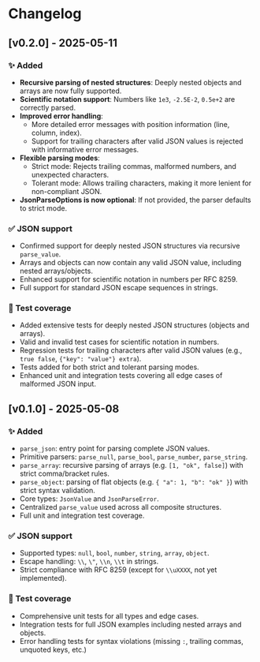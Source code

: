 # Changelog

## [v0.2.0] - 2025-05-11

### ✨ Added

- **Recursive parsing of nested structures**: Deeply nested objects and arrays are now fully supported.
- **Scientific notation support**: Numbers like `1e3`, `-2.5E-2`, `0.5e+2` are correctly parsed.
- **Improved error handling**:
  - More detailed error messages with position information (line, column, index).
  - Support for trailing characters after valid JSON values is rejected with informative error messages.
- **Flexible parsing modes**:
  - Strict mode: Rejects trailing commas, malformed numbers, and unexpected characters.
  - Tolerant mode: Allows trailing characters, making it more lenient for non-compliant JSON.
- **JsonParseOptions is now optional**: If not provided, the parser defaults to strict mode.

### ✅ JSON support

- Confirmed support for deeply nested JSON structures via recursive `parse_value`.
- Arrays and objects can now contain any valid JSON value, including nested arrays/objects.
- Enhanced support for scientific notation in numbers per RFC 8259.
- Full support for standard JSON escape sequences in strings.

### 🧪 Test coverage

- Added extensive tests for deeply nested JSON structures (objects and arrays).
- Valid and invalid test cases for scientific notation in numbers.
- Regression tests for trailing characters after valid JSON values (e.g., `true false`, `{"key": "value"} extra`).
- Tests added for both strict and tolerant parsing modes.
- Enhanced unit and integration tests covering all edge cases of malformed JSON input.

## [v0.1.0] - 2025-05-08

### ✨ Added

- `parse_json`: entry point for parsing complete JSON values.
- Primitive parsers: `parse_null`, `parse_bool`, `parse_number`, `parse_string`.
- `parse_array`: recursive parsing of arrays (e.g. `[1, "ok", false]`) with strict comma/bracket rules.
- `parse_object`: parsing of flat objects (e.g. `{ "a": 1, "b": "ok" }`) with strict syntax validation.
- Core types: `JsonValue` and `JsonParseError`.
- Centralized `parse_value` used across all composite structures.
- Full unit and integration test coverage.

### ✅ JSON support

- Supported types: `null`, `bool`, `number`, `string`, `array`, `object`.
- Escape handling: `\\`, `\"`, `\\n`, `\\t` in strings.
- Strict compliance with RFC 8259 (except for `\\uXXXX`, not yet implemented).

### 🧪 Test coverage

- Comprehensive unit tests for all types and edge cases.
- Integration tests for full JSON examples including nested arrays and objects.
- Error handling tests for syntax violations (missing `:`, trailing commas, unquoted keys, etc.)
